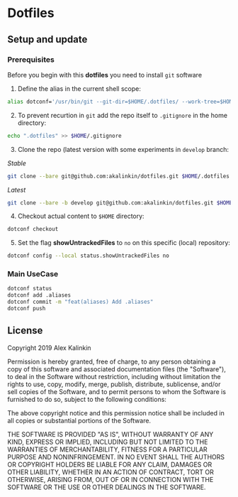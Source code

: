 # Dotfiles


## Setup and update

### Prerequisites

Before you begin with this **dotfiles** you need to install `git` software

1. Define the alias in the current shell scope:

```bash
alias dotconf='/usr/bin/git --git-dir=$HOME/.dotfiles/ --work-tree=$HOME'
```

2. To prevent recurtion in `git` add the repo itself to `.gitignore` in the home directory:

```bash
echo ".dotfiles" >> $HOME/.gitignore
```

3. Clone the repo (latest version with some experiments in `develop` branch:

_Stable_

```bash
git clone --bare git@github.com:akalinkin/dotfiles.git $HOME/.dotfiles
```

_Latest_

```bash
git clone --bare -b develop git@github.com:akalinkin/dotfiles.git $HOME/.dotfiles
```

4. Checkout actual content to `$HOME` directory:

```bash
dotconf checkout
```

5. Set the flag **showUntrackedFiles** to `no` on this specific (local) repository:

```bash
dotconf config --local status.showUntrackedFiles no
```

### Main UseCase

```bash
dotconf status
dotconf add .aliases
dotconf commit -m "feat(aliases) Add .aliases"
dotconf push
```


## License

Copyright 2019 Alex Kalinkin

Permission is hereby granted, free of charge, to any person obtaining a copy of this software and associated documentation files (the "Software"), to deal in the Software without restriction, including without limitation the rights to use, copy, modify, merge, publish, distribute, sublicense, and/or sell copies of the Software, and to permit persons to whom the Software is furnished to do so, subject to the following conditions:

The above copyright notice and this permission notice shall be included in all copies or substantial portions of the Software.

THE SOFTWARE IS PROVIDED "AS IS", WITHOUT WARRANTY OF ANY KIND, EXPRESS OR IMPLIED, INCLUDING BUT NOT LIMITED TO THE WARRANTIES OF MERCHANTABILITY, FITNESS FOR A PARTICULAR PURPOSE AND NONINFRINGEMENT. IN NO EVENT SHALL THE AUTHORS OR COPYRIGHT HOLDERS BE LIABLE FOR ANY CLAIM, DAMAGES OR OTHER LIABILITY, WHETHER IN AN ACTION OF CONTRACT, TORT OR OTHERWISE, ARISING FROM, OUT OF OR IN CONNECTION WITH THE SOFTWARE OR THE USE OR OTHER DEALINGS IN THE SOFTWARE.

